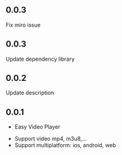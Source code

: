 ## 0.0.3

Fix miro issue
## 0.0.3

Update dependency library
## 0.0.2

Update description

## 0.0.1

* Easy Video Player
- Support video mp4, m3u8,...
- Support multiplatform: ios, android, web